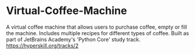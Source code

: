 # Virtual-Coffee-Machine
A virtual coffee machine that allows users to purchase coffee, empty or fill the machine. Includes multiple recipes for different types of coffee. Built as part of JetBrains Academy's 'Python Core' study track. https://hyperskill.org/tracks/2
